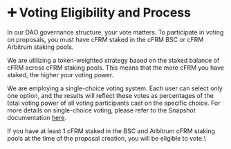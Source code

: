# ➕ Voting Eligibility and Process

In our DAO governance structure, your vote matters. To participate in voting on proposals, you must have cFRM staked in the cFRM BSC or cFRM Arbitrum staking pools.

We are utilizing a token-weighted strategy based on the staked balance of cFRM across cFRM staking pools. This means that the more cFRM you have staked, the higher your voting power.

We are employing a single-choice voting system. Each user can select only one option, and the results will reflect these votes as percentages of the total voting power of all voting participants cast on the specific choice. For more details on single-choice voting, please refer to the Snapshot documentation [here](https://docs.snapshot.org/user-guides/proposals/voting-types#single-choice-voting).

If you have at least 1 cFRM staked in the BSC and Arbitrum cFRM staking pools at the time of the proposal creation, you will be eligible to vote.\
